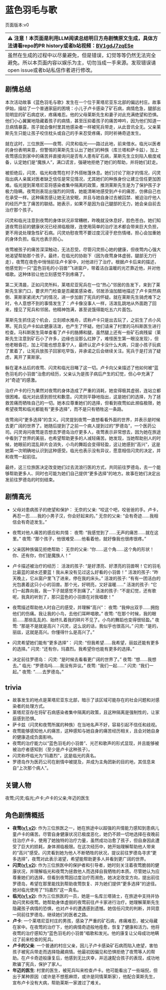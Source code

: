 # 蓝色羽毛与歌
页面版本:v0
 

| :warning: 注意！本页面是利用LLM阅读总结明日方舟剧情原文生成，具体方法请看repo的PR history或者b站视频：[BV1gdJ7zqESe](https://www.bilibili.com/video/BV1gdJ7zqESe/)         |
|:----------------------------|
| 虽然在生成的过程中以尽量避免，但是错误，幻觉等等仍然无法完全避免。所以本页面内容以娱乐为主，切勿当成一手来源。发现错误请open issue或者b站私信作者进行修改。|



## 剧情总结
本次活动故事《蓝色羽毛与歌》发生在一个位于莱塔尼亚东北部的偏远村庄。故事伊始，描绘了一个普通家庭的困境：小儿子卢卡感染了矿石病，病情危急，腿部出现明显的矿石病症状，疼痛难忍。他的父母莱斯先生和妻子对此充满绝望和恐惧。他们小心翼翼地隐藏着孩子的病情，甚至压抑着孩子的痛苦呻吟，因为他们知道一旦病情暴露，孩子就会像村里其他感染者一样被宪兵带走，从此音讯全无。父亲莱斯先生只能让孩子咬住枕头或自己的手来忍受疼痛，同时祈祷奇迹发生。

就在这时，三位旅医——夜莺、闪灵和临光——路过此地，前来借水。临光以医者的身份表明来意，但警惕的莱斯先生认出了她们的种族（库兰塔和萨卡兹），加上夜莺感应到家中的痛苦并直接询问是否有人患有矿石病，莱斯先生立刻陷入极度戒备，认定她们是“魔族人”，满口谎言，强硬地拒绝了她们的帮助，并将她们赶走。

被拒绝后，闪灵、临光和夜莺在村子外搭帐篷休息。她们讨论了刚才的情况，闪灵指出病人亲属对医者缺乏信任是常见情况，尤其她们的种族身份让建立信任更加困难。临光提到莱塔尼亚将感染者集中隔离的政策，推测莱斯先生是为了保护孩子才极力隐瞒。夜莺则表现出强烈的同情，她能清晰地感受到卢卡的痛苦，仿佛自己也在承受一样。这种痛苦感让她无法安眠，并且与她自身过去被囚禁、被迫治疗他人的经历产生了痛苦的联结。她表示，如果不是因为自己腿部的无力，她会亲自前去治疗那个孩子。

闪灵和临光注意到夜莺的身体状况非常糟糕，昨晚就没休息好，脸色苍白。她们知道夜莺目前的健康状况已经濒临极限，连使用简单的治疗法术都会带来巨大负担，更不用说处理急性矿石病。闪灵劝慰夜莺不要过度沉浸于悲伤情绪，担心会加重她的身体负担。临光也表示担心。

夜莺被孩子的痛苦深深触动，无法忍受。尽管闪灵担心她的健康，但夜莺内心强大地渴望帮助那个孩子。最终，在临光的协助下（因为夜莺身体虚弱，腿部无力行走），夜莺在夜色中悄悄前往卢卡家中，对他进行了治疗。根据卢卡后来的描述，他感觉到一只“蓝色羽毛的小羽兽”飞进窗户，带着洁白温暖的光芒靠近他，并对他唱歌。这种体验让他立刻感觉不到疼痛了。

第二天清晨，正如闪灵所料，莱塔尼亚宪兵在一位“热心”邻居的告发下，来到了莱斯先生家门口，要求开门检查是否藏匿感染者。邻居添油加醋地描述了卢卡突然病倒、莱斯家紧闭大门的情况，进一步加剧了宪兵的怀疑。就在莱斯先生骑虎难下之时，令人意想不到的事情发生了：卢卡像没事人一样，活泼乱跳地从外面跑了回来，撞见了宪兵和邻居。他精神饱满，甚至说饿得能吃五六片面包。

莱斯先生抓住这个机会，立刻顺水推舟，谎称卢卡只是出去玩了，之前生了点小风寒。宪兵见卢卡如此健康活泼，也产生了怀疑。他们请来了村里的马科斯医生进行检查。马科斯医生简单查看了卢卡的胳膊和腿，虽然腿上还有一些矿石病残留（莱斯先生注意到矿石小了许多，边缘也没那么红肿了，难怪医生第一眼没发现），但他老眼昏花，加上可能也想息事宁人，最终认定卢卡没什么大病，只是小孩子玩疯了累着了，让宪兵放孩子回家吃早饭，并承诺之后会继续关注。宪兵于是打消了疑虑，离开了莱斯家。

躲在灌木丛后的夜莺、闪灵和临光目睹了这一切。卢卡向父亲描述了他如何被“蓝色羽毛的小羽兽”治愈的经历，父亲认为是孩子病后产生的幻觉，但心中充满了对“奇迹”的感激。

治疗卢卡的行为果然对夜莺的身体造成了严重的消耗，她变得极其虚弱，连站立都很困难。临光对此感到担忧和歉意。闪灵则平静地指出，这是她们的选择，为了拯救苦痛而牺牲自己的一切。她本应尊重她们的选择，但看到夜莺如此濒临极限，她希望夜莺和临光都能有“更多选择”，而不是只有牺牲这一条路。

夜莺询问“更多选择”的含义。闪灵提到夜莺一直想看看外面的世界，并表示是时候去更广阔的世界了。她随后提到了之前一个病人提到过的“罗德岛”，一个医药公司。闪灵询问夜莺是否想去罗德岛治疗更多人，夜莺表示非常想去，因为她在旅途中看到了世界的美丽，也希望帮助更多的人减轻痛苦。她发现，当她帮助别人的时候，她眼前的混乱碎片会消失，小鸟的舞蹈会变得轻盈，这让她感到“高兴”，这是她第一次明确地认识到这种感受。临光也表示没有异议，愿意相信闪灵的决定，并和夜莺一起前往。

最终，这三位旅医决定改变她们过去流浪行医的方式，共同前往罗德岛，去一个能够帮助更多人、同时也可能为她们自己提供“更多选择”的地方。故事在她们决定出发前往罗德岛的时刻结束。
## 剧情高光
- 父母对患病孩子的绝望和保护：
无奈的父亲: “咬这个吧，咬爸爸的手。卢卡，再忍一忍......我的小男子汉，你会好起来的。”
无奈的父亲: “会有奇迹......我相信会有奇迹发生。”

- 夜莺对他人痛苦的感应和共情：
夜莺: “我感觉到了......无声的痛苦......就在这里。”
夜莺: “那个孩子，他很难受......他看着他，就好像我也很疼很疼。”

- 父亲因种族偏见拒绝帮助：
无奈的父亲: “你......这个角......这个角的形状！你、还有你，你们是魔族人！”

- 卢卡描述被治疗的经历：
活泼的孩子: “是好漂亮、好漂亮的羽兽啊！它的羽毛比最蓝的湖水还要蓝！我从来没有见过这么好看的小羽兽！”
活泼的孩子: “昨天晚上，它从窗户里飞了进来，停在我的床头。”
活泼的孩子: “有有一团洁白的光包裹着这只小小的羽兽。那个光，好明亮，又好温暖......”
活泼的孩子: “它们一起靠向我，我一下子就感觉不到痛了。”
活泼的孩子: “不是幻觉，还有歌呢，我真的听到了，那只蓝色的小羽兽在对我唱歌！”

- 夜莺描述帮助他人时自己的感受，并理解“高兴”：
夜莺: “我伸出双手......拥抱他们的伤痛。我让我的小鸟，去他们耳畔唱歌。”
夜莺: “在那个时候，我的眼前......那些乱乱的、始终扎着我的碎片不见了。小鸟的舞蹈也变得很轻盈。”
夜莺: “那是不是就是高兴？闪灵，这么说的话，我似乎也很高兴。”
闪灵: “是的，丽兹，这就是高兴。你懂得什么是高兴了。”

- 闪灵希望她们能有“更多选择”：
闪灵: “但我希望......我希望，丽兹还能有更多的选择。”
闪灵: “还有你，玛嘉烈。我希望你也能有更多的选择。”

- 决定前往罗德岛：
闪灵: “是时候去看看更广阔的世界了。”
夜莺: “想......我想去。”
临光: “罗德岛吗......我没有异议。”
夜莺: “我们一起......”
闪灵: “我们一起。”
夜莺: “......去罗德岛。”
## trivia
- 故事发生的地点是莱塔尼亚东北部，暗示了该区域可能存在的社会问题和对感染者的处理方式。
- 莱塔尼亚存在将矿石病感染者集中隔离的政策，且这种隔离是强制性的，让家庭感到恐惧。
- 萨卡兹（闪灵和夜莺所属的种族）在当地名声不好，容易引起不信任和歧视。
- 夜莺能够感知他人的痛苦，这种感知与她自身的痛苦经历相关，且会对她自身的健康造成负面影响。
- 夜莺的治疗能力以“蓝色羽毛的小羽兽”、光芒和歌声的形式显现，并且能够被被治疗者感知到（至少是卢卡这种孩子）。
- 闪灵称呼临光为“玛嘉烈”，这是临光的真名。
- 罗德岛作为医药公司在剧情中被提及，并成为主角团新的目的地，其信息来自“上次那个病人”。
## 关键人物
夜莺;闪灵;临光;卢卡;卢卡的父亲;年迈的医生
## 角色剧情概括
-   **夜莺([v1](../chars/char_179_cgbird.md),[v2](../char_v3/char_179_cgbird.md))**: 作为三位旅医之一，她在旅途中以超强的共情能力感知到患病儿童卢卡的痛苦。尽管自身健康状况已极度恶化，她仍不顾一切地选择在夜晚前往治疗卢卡，使用了她独特的治疗力量，虽然成功治愈了孩子，但自身因此遭受了巨大的损耗，身体濒临极限。在这次经历中，她开始理解帮助他人带来的“高兴”感受。闪灵看到她为他人不断牺牲的状况，提议前往罗德岛寻求“更多选择”，夜莺对此表示渴望，希望能帮助更多人并看到更广阔的世界。
-   **闪灵([v1](../chars/char_147_shining.md),[v2](../char_v3/char_147_shining.md))**: 作为三位旅医中的保护者和引导者，她时刻关注着夜莺脆弱的健康状况，并理解临光和夜莺为拯救他人而选择自我牺牲的本质。尽管她认为应尊重她们的选择，但看到夜莺因过度治疗而濒危，她决定改变方向，提出前往罗德岛，希望在那里能找到帮助夜莺恢复、并为她们提供“更多选择”的途径。她对临光使用了“玛嘉烈”这一真名。
-   **临光([v1](../chars/char_148_nearl.md),[v2](../char_v3/char_148_nearl.md))**: 作为三位旅医的一员，她是一名库兰塔骑士，在旅途中支持并协助闪灵和夜莺。她帮助身体虚弱的夜莺前往卢卡家进行治疗。她理解莱斯先生隐藏孩子病情的恐惧，也对卢卡的遭遇感到遗憾。她信任闪灵的判断，并同意一同前往罗德岛，继续她们的医者之路。
-   **卢卡**: 一个莱塔尼亚村庄的男孩，感染了严重的矿石病，疼痛难忍，被父母藏在家中。在夜莺的治疗下，他的病情奇迹般地痊愈，恢复了健康和活力。他将夜莺的治疗感知为“蓝色羽毛的小羽兽”唱歌和发光。他的康复让父母成功地瞒过了前来检查的宪兵。
-   **卢卡的父亲**: 一个普通的村庄父亲，因儿子卢卡感染矿石病而陷入绝望，害怕孩子被宪兵带走而选择隐藏病情。他最初因偏见和恐惧拒绝了夜莺等人的帮助。在卢卡奇迹般康复后，他感到无比庆幸，并迅速配合孩子的表现，成功地欺骗了宪兵，保护了家人。
-   **年迈的医生**: 村里的医生，被宪兵叫来检查卢卡。他可能看出了一些端倪，但出于某种原因（或许是不想惹麻烦，或许是同情莱斯家），他配合莱斯先生，宣布卢卡没有大病，帮助莱斯一家渡过了难关。